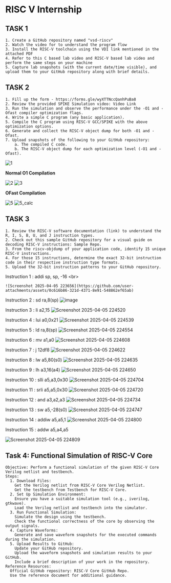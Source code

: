 # RISC V Internship 

  ## TASK 1 
    1. Create a GitHub repository named "vsd-riscv" 
    2. Watch the video for to understand the program flow 
    3. Install the RISC-V toolchain using the VDI link mentioned in the attached PDF  
    4. Refer to this C based lab video and RISC-V based lab video and perform the same steps on your machine 
    5. Capture lab snapshots (with the current date/time visible), and upload them to your GitHub repository along with brief details. 

  ## TASK 2 
    1. Fill up the form - https://forms.gle/wyXTTNccQanhPuBa8  
    2. Review the provided SPIKE Simulation video: Video Link 
    3. Run the simulation and observe the performance under the -O1 and -Ofast compiler optimization flags. 
    4. Write a simple C program (any basic application). 
    5. Compile the C program using RISC-V GCC/SPIKE with the above optimization options. 
    6. Generate and collect the RISC-V object dump for both -O1 and -Ofast. 
    7. Upload snapshots of the following to your GitHub repository: 
        a. The compiled C code. 
        b. The RISC-V object dump for each optimization level (-O1 and -Ofast). 

![1](https://github.com/user-attachments/assets/7fb467d8-8ba4-4c11-add4-a25e1f8b2b99)

**Normal O1 Compilation**

![2](https://github.com/user-attachments/assets/1b3511e4-5e8f-4479-9fbd-e6ec9d069236)
![3](https://github.com/user-attachments/assets/00fab5d7-a080-43b4-8d58-0f25d0fbb328)

**OFast Compilation**


![5](https://github.com/user-attachments/assets/47cecfc8-0e38-4bfd-9a87-855597261789)
![5_calc](https://github.com/user-attachments/assets/b27aa13d-c6ec-4c68-8b5b-b68c09dd92b6)

  ## TASK 3  
    1. Review the RISC-V software documentation (link) to understand the R, I, S, B, U, and J instruction types. 
    2. Check out this sample GitHub repository for a visual guide on decoding RISC-V instructions: Sample Repo. 
    3. From the riscv-objdump of your application code, identify 15 unique RISC-V instructions. 
    4. For those 15 instructions, determine the exact 32-bit instruction code in their respective instruction type formats. 
    5. Upload the 32-bit instruction patterns to your GitHub repository. 
    
Instruction 1   : addi sp, sp, -16 <br\>
   
    ![Screenshot 2025-04-05 223656](https://github.com/user-attachments/assets/0c616b86-321d-4371-8e91-548862ef65ab)
    
Instruction 2     :	sd	ra,8(sp)
    ![image](https://github.com/user-attachments/assets/f0c8655d-6b22-4c9c-8e43-8dad8aba79aa)
	
Instruction 3	    : li	a2,15
	![Screenshot 2025-04-05 224520](https://github.com/user-attachments/assets/5f155c5b-1e4f-4beb-b00f-220a7dbc97f0)

Instruction 4	    : lui	a0,0x21
	![Screenshot 2025-04-05 224539](https://github.com/user-attachments/assets/7c23bf27-6295-4453-abb0-4137ec475ae1)

Instruction 5	    : ld	ra,8(sp)
	![Screenshot 2025-04-05 224554](https://github.com/user-attachments/assets/e3addf08-eb07-4d1a-b3a9-f3c45fad6479)
		
Instruction 6	    : mv	a1,a0
	![Screenshot 2025-04-05 224608](https://github.com/user-attachments/assets/2444f236-74c0-4034-8712-f41a6558c5c1)

Instruction 7	    : j 12df8
	![Screenshot 2025-04-05 224622](https://github.com/user-attachments/assets/33b64723-0f7c-4e1a-834e-c4ace4a4ee95)

Instruction 8	    : lw  a5,80(s0)
	![Screenshot 2025-04-05 224635](https://github.com/user-attachments/assets/3186ccf1-3bdc-43a5-a2f7-e78e7ab1874f)

Instruction 9	    : lh a3,16(a4)
	![Screenshot 2025-04-05 224650](https://github.com/user-attachments/assets/1a05da89-1384-4a8d-8c02-ff975a0360f8)

Instruction 10	  : slli a5,a3,0x30
	![Screenshot 2025-04-05 224704](https://github.com/user-attachments/assets/87c951cb-16f1-4c51-bae8-289cf662c51f)

Instruction 11	  : srli  a5,a5,0x30
	![Screenshot 2025-04-05 224720](https://github.com/user-attachments/assets/92d4f6a5-a3f8-4e47-a4c8-378c706c773f)

Instruction 12	  : and  a3,a2,a3
	![Screenshot 2025-04-05 224734](https://github.com/user-attachments/assets/d2244559-13ae-434d-900c-efa378cd6f7c)

Instruction 13	  : sw  a5,-28(s0)
	![Screenshot 2025-04-05 224747](https://github.com/user-attachments/assets/75284f02-1cac-4923-b5ff-6874ecaf5a40)

Instruction 14	  : addiw a5,a5,1
	![Screenshot 2025-04-05 224800](https://github.com/user-attachments/assets/6b4d0df5-852c-49cb-b578-396340189094)

Instruction 15	  : addw  a5,a4,a5	

   ![Screenshot 2025-04-05 224809](https://github.com/user-attachments/assets/4f5ef5b8-9ecd-433b-8da8-850f0d155899)


 ## Task 4: Functional Simulation of RISC-V Core 

    Objective: Perform a functional simulation of the given RISC-V Core Verilog netlist and testbench. 
    Steps: 
      1. Download Files: 
        Get the Verilog netlist from RISC-V Core Verilog Netlist. 
        Get the testbench from Testbench for RISC-V Core. 
      2. Set Up Simulation Environment: 
        Ensure you have a suitable simulation tool (e.g., iverilog, gtkwave). 
        Load the Verilog netlist and testbench into the simulator. 
      3. Run Functional Simulation: 
        Simulate the design using the testbench.
        Check the functional correctness of the core by observing the output signals.
      4. Capture Waveforms:
        Generate and save waveform snapshots for the executed commands during the simulation.
      5. Upload Results to GitHub:
        Update your GitHub repository.
        Upload the waveform snapshots and simulation results to your GitHub.
        Include a brief description of your work in the repository.
    Reference Resources:
      Official GitHub repository: RISC-V Core GitHub Repo.
      Use the reference document for additional guidance.
